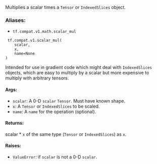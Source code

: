 Multiplies a scalar times a `Tensor` or `IndexedSlices` object.
### Aliases:
- `tf.compat.v1.math.scalar_mul`

```
 tf.compat.v1.scalar_mul(
    scalar,
    x,
    name=None
)
```
Intended for use in gradient code which might deal with `IndexedSlices` objects, which are easy to multiply by a scalar but more expensive to multiply with arbitrary tensors.
#### Args:
- `scalar`: A 0-D `scalar` `Tensor`. Must have known shape.
- `x`: A `Tensor` or `IndexedSlices` to be scaled.
- `name`: A `name` for the operation (optional).
#### Returns:
scalar * `x` of the same type (`Tensor` or `IndexedSlices`) as `x`.
#### Raises:
- `ValueError`: if `scalar` is not a 0-D `scalar`.
